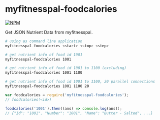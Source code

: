 # myfitnesspal-foodcalories

[![NPM](https://nodei.co/npm/myfitnesspal-foodcalories.png)](https://nodei.co/npm/myfitnesspal-foodcalories/)

Get JSON Nutrient Data from myfitnesspal.

```bash
# using as command line application
myfitnesspal-foodcalories <start> <stop> <step>

# get nutrient info of food id 1001
myfitnesspal-foodcalories 1001

# get nutrient info of food id 1001 to 1100 (excluding)
myfitnesspal-foodcalories 1001 1100

# get nutrient info of food id 1001 to 1100, 20 parallel connections
myfitnesspal-foodcalories 1001 1100 20
```

```javascript
var foodcalories = require('myfitnesspal-foodcalories');
// foodcalories(<id>)

foodcalories('1001').then((ans) => console.log(ans));
// {"Id": "1001", "Number": "1001", "Name": "Butter - Salted", ...}
```
